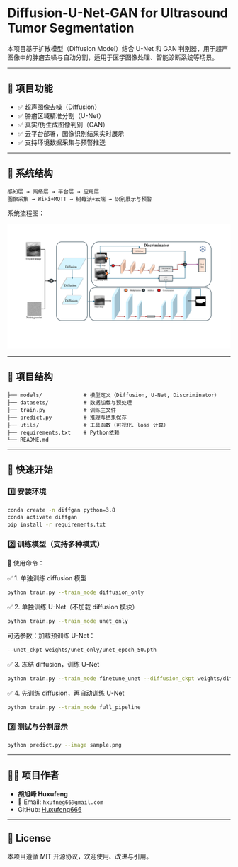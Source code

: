 # Diffusion-U-Net-GAN for Ultrasound Tumor Segmentation

本项目基于扩散模型（Diffusion Model）结合 U-Net 和 GAN 判别器，用于超声图像中的肿瘤去噪与自动分割，适用于医学图像处理、智能诊断系统等场景。

---

## 📌 项目功能

- ✅ 超声图像去噪（Diffusion）
- ✅ 肿瘤区域精准分割（U-Net）
- ✅ 真实/伪生成图像判别（GAN）
- ✅ 云平台部署，图像识别结果实时展示
- ✅ 支持环境数据采集与预警推送

---

## 🧱 系统结构

```
感知层 → 网络层 → 平台层 → 应用层
图像采集 → WiFi+MQTT → 树莓派+云端 → 识别展示与预警
```

系统流程图：

![System Architecture](Architecture.png)

---

## 📁 项目结构

```
├── models/             # 模型定义（Diffusion, U-Net, Discriminator）
├── datasets/           # 数据加载与预处理
├── train.py            # 训练主文件
├── predict.py          # 推理与结果保存
├── utils/              # 工具函数（可视化、loss 计算）
├── requirements.txt    # Python依赖
└── README.md
```

---

## 🚀 快速开始

### 1️⃣ 安装环境

```bash
conda create -n diffgan python=3.8
conda activate diffgan
pip install -r requirements.txt
```

### 2️⃣ 训练模型（支持多种模式）

🧪 使用命令：

✅ 1. 单独训练 diffusion 模型
```bash
python train.py --train_mode diffusion_only
```

✅ 2. 单独训练 U-Net（不加载 diffusion 模块）
```bash
python train.py --train_mode unet_only
```
可选参数：加载预训练 U-Net：
```bash
--unet_ckpt weights/unet_only/unet_epoch_50.pth
```

✅ 3. 冻结 diffusion，训练 U-Net
```bash
python train.py --train_mode finetune_unet --diffusion_ckpt weights/diffusion/diffusion_epoch_100.pth
```

✅ 4. 先训练 diffusion，再自动训练 U-Net
```bash
python train.py --train_mode full_pipeline
```

### 3️⃣ 测试与分割展示

```bash
python predict.py --image sample.png
```

---

## 🙋‍♀️ 项目作者

- **胡旭峰 Huxufeng**
- 📧 Email: `hxufneg66@gmail.com`
- GitHub: [Huxufeng666](https://github.com/Huxufeng666)

---

## 📄 License

本项目遵循 MIT 开源协议，欢迎使用、改进与引用。
